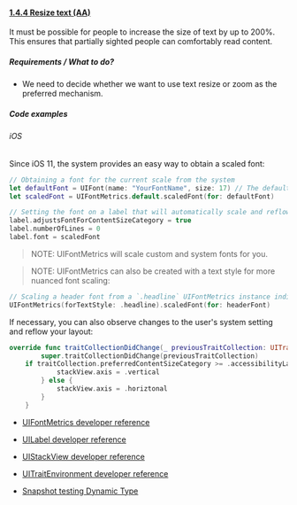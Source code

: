 #### [1.4.4 Resize text (AA)](https://www.w3.org/TR/UNDERSTANDING-WCAG20/visual-audio-contrast-scale.html)

It must be possible for people to increase the size of text by up to 200%. This ensures that partially sighted people can comfortably read content.

##### Requirements / What to do?

*   We need to decide whether we want to use text resize or zoom as the preferred mechanism.

##### Code examples

###### iOS

Since iOS 11, the system provides an easy way to obtain a scaled font:

```swift
// Obtaining a font for the current scale from the system
let defaultFont = UIFont(name: "YourFontName", size: 17) // The default font you'd use for your UI
let scaledFont = UIFontMetrics.default.scaledFont(for: defaultFont)

// Setting the font on a label that will automatically scale and reflow the layout
label.adjustsFontForContentSizeCategory = true
label.numberOfLines = 0
label.font = scaledFont
```

> NOTE: UIFontMetrics will scale custom and system fonts for you.

> NOTE: UIFontMetrics can also be created with a text style for more nuanced font scaling:

```swift
// Scaling a header font from a `.headline` UIFontMetrics instance indicates to the system it doesn't need to scale it as much as it would for `.body` fonts.
UIFontMetrics(forTextStyle: .headline).scaledFont(for: headerFont)
```

If necessary, you can also observe changes to the user's system setting and reflow your layout:

```swift
override func traitCollectionDidChange(_ previousTraitCollection: UITraitCollection?) {
		super.traitCollectionDidChange(previousTraitCollection)
    if traitCollection.preferredContentSizeCategory >= .accessibilityLarge {
			stackView.axis = .vertical
		} else {
			stackView.axis = .horiztonal
		}
	}
```

* [UIFontMetrics developer reference](https://developer.apple.com/documentation/uikit/uifontmetrics "developer.apple.com reference")

* [UILabel developer reference](https://developer.apple.com/documentation/uikit/uilabel "developer.apple.com reference")

* [UIStackView developer reference](https://developer.apple.com/documentation/uikit/uistackview "developer.apple.com reference")

* [UITraitEnvironment developer reference](https://developer.apple.com/documentation/uikit/uitraitenvironment "developer.apple.com reference")

* [Snapshot testing Dynamic Type](https://edit.theappbusiness.com/snapshot-testing-dynamic-type-74119ee36042 "Article on how to snapshot test Dynamic Type")
